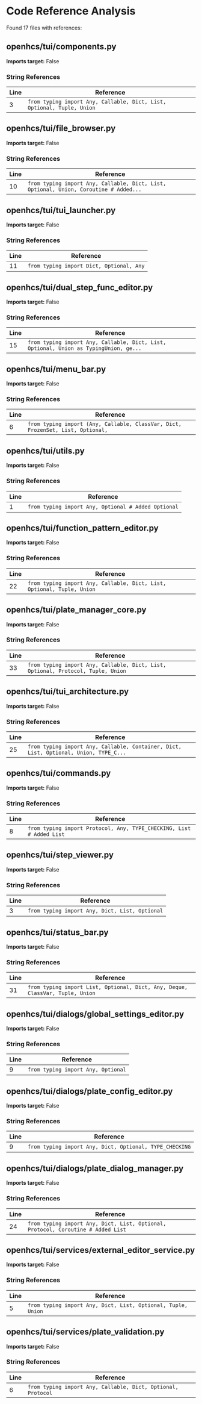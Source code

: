 # Code Reference Analysis

Found 17 files with references:

## openhcs/tui/components.py
**Imports target:** False

### String References
| Line | Reference |
| ---- | --------- |
| 3 | `from typing import Any, Callable, Dict, List, Optional, Tuple, Union` |

## openhcs/tui/file_browser.py
**Imports target:** False

### String References
| Line | Reference |
| ---- | --------- |
| 10 | `from typing import Any, Callable, Dict, List, Optional, Union, Coroutine # Added...` |

## openhcs/tui/tui_launcher.py
**Imports target:** False

### String References
| Line | Reference |
| ---- | --------- |
| 11 | `from typing import Dict, Optional, Any` |

## openhcs/tui/dual_step_func_editor.py
**Imports target:** False

### String References
| Line | Reference |
| ---- | --------- |
| 15 | `from typing import Any, Callable, Dict, List, Optional, Union as TypingUnion, ge...` |

## openhcs/tui/menu_bar.py
**Imports target:** False

### String References
| Line | Reference |
| ---- | --------- |
| 6 | `from typing import (Any, Callable, ClassVar, Dict, FrozenSet, List, Optional,` |

## openhcs/tui/utils.py
**Imports target:** False

### String References
| Line | Reference |
| ---- | --------- |
| 1 | `from typing import Any, Optional # Added Optional` |

## openhcs/tui/function_pattern_editor.py
**Imports target:** False

### String References
| Line | Reference |
| ---- | --------- |
| 22 | `from typing import Any, Callable, Dict, List, Optional, Tuple, Union` |

## openhcs/tui/plate_manager_core.py
**Imports target:** False

### String References
| Line | Reference |
| ---- | --------- |
| 33 | `from typing import Any, Callable, Dict, List, Optional, Protocol, Tuple, Union` |

## openhcs/tui/tui_architecture.py
**Imports target:** False

### String References
| Line | Reference |
| ---- | --------- |
| 25 | `from typing import Any, Callable, Container, Dict, List, Optional, Union, TYPE_C...` |

## openhcs/tui/commands.py
**Imports target:** False

### String References
| Line | Reference |
| ---- | --------- |
| 8 | `from typing import Protocol, Any, TYPE_CHECKING, List # Added List` |

## openhcs/tui/step_viewer.py
**Imports target:** False

### String References
| Line | Reference |
| ---- | --------- |
| 3 | `from typing import Any, Dict, List, Optional` |

## openhcs/tui/status_bar.py
**Imports target:** False

### String References
| Line | Reference |
| ---- | --------- |
| 31 | `from typing import List, Optional, Dict, Any, Deque, ClassVar, Tuple, Union` |

## openhcs/tui/dialogs/global_settings_editor.py
**Imports target:** False

### String References
| Line | Reference |
| ---- | --------- |
| 9 | `from typing import Any, Optional` |

## openhcs/tui/dialogs/plate_config_editor.py
**Imports target:** False

### String References
| Line | Reference |
| ---- | --------- |
| 9 | `from typing import Any, Dict, Optional, TYPE_CHECKING` |

## openhcs/tui/dialogs/plate_dialog_manager.py
**Imports target:** False

### String References
| Line | Reference |
| ---- | --------- |
| 24 | `from typing import Any, Dict, List, Optional, Protocol, Coroutine # Added List` |

## openhcs/tui/services/external_editor_service.py
**Imports target:** False

### String References
| Line | Reference |
| ---- | --------- |
| 5 | `from typing import Any, Dict, List, Optional, Tuple, Union` |

## openhcs/tui/services/plate_validation.py
**Imports target:** False

### String References
| Line | Reference |
| ---- | --------- |
| 6 | `from typing import Any, Callable, Dict, Optional, Protocol` |
